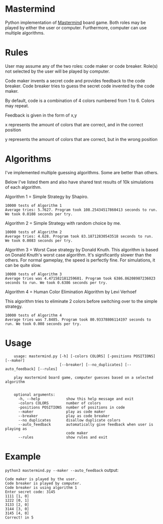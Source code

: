# Mastermind
Python implementation of [Mastermind](https://en.wikipedia.org/wiki/Mastermind_(board_game)) board game. Both roles may be played by either the user or computer. Furthermore, computer can use multiple algorithms.

# Rules
User may assume any of the two roles: code maker or code breaker. Role(s) not selected by the user will be played by computer.
        
Code maker invents a secret code and provides feedback to the code breaker. Code breaker tries to guess the secret code invented by the code maker.
        
By default, code is a combination of 4 colors numbered from 1 to 6. Colors may repeat.
        
Feedback is given in the form of x,y

x represents the amount of colors that are correct, and in the correct position

y represents the amount of colors that are correct, but in the wrong position

# Algorithms
I've implemented multiple guessing algorithms. Some are better than others.

Below I've listed them and also have shared test results of 10k simulations of each algorithm.

Algorithm 1 = Simple Strategy by Shapiro.

```
10000 tests of Algorithm 1
Average tries: 5.7627. Program took 108.25434517860413 seconds to run. We took 0.0108 seconds per try.
```

Algorithm 2 = Simple Strategy with random choice by me. 
```
10000 tests of Algorithm 2
Average tries: 4.628. Program took 83.18712830543518 seconds to run. We took 0.0083 seconds per try.
```

Algorithm 3 = Worst Case strategy by Donald Knuth. 
This algorithm is based on Donald Knuth's worst case algorithm. It's significantly slower than the others.
For normal gameplay, the speed is perfectly fine. For simulations, it can be quite slow.
```
10000 tests of Algorithm 3
Average tries was 4.471582181259601. Program took 6386.86208987236023 seconds to run. We took 0.6386 seconds per try.
```

Algorithm 4 = Human Color Elimination Algorithm by Levi Verhoef

This algorithm tries to eliminate 2 colors before switching over to the simple strategy.
```
10000 tests of Algorithm 4
Average tries was 7.8485. Program took 80.93378806114197 seconds to run. We took 0.008 seconds per try.
```

# Usage
```
    usage: mastermind.py [-h] [-colors COLORS] [-positions POSITIONS] [--maker]
                         [--breaker] [--no_duplicates] [--auto_feedback] [--rules]
    
    play mastermind board game, computer guesses based on a selected algorithm
    
    
    optional arguments:
      -h, --help            show this help message and exit
      -colors COLORS        number of colors
      -positions POSITIONS  number of positions in code
      --maker               play as code maker
      --breaker             play as code breaker
      --no_duplicates       disallow duplicate colors
      --auto_feedback       automatically give feedback when user is playing as
                            code maker
      --rules               show rules and exit
```

# Example
`python3 mastermind.py --maker --auto_feedback` output:
```
Code maker is played by the user.
Code breaker is played by computer.
Code breaker is using algorithm 1
Enter secret code: 3145
1111 [1, 0]
1222 [0, 1]
3133 [2, 0]
3144 [3, 0]
3145 [4, 0]
Correct! in 5

```
